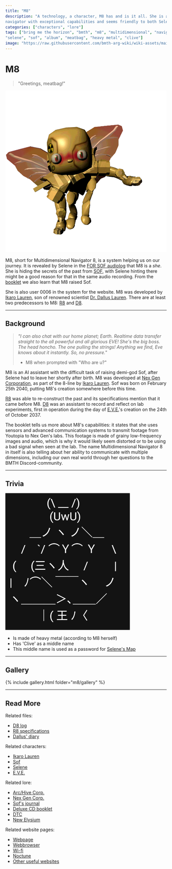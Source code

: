 ```yaml
---
title: "M8"
description: "A technology, a character, M8 has and is it all. She is a multi-dimensional 
navigator with exceptional capabilities and seems friendly to both Selene and Nex Gen."
categories: ["characters", "lore"]
tags: ["bring me the horizon", "bmth", "m8", "multidimensional", "navigator", "8-line", "r8", "d8", "nex gen", "genxsis", 
"selene", "sof", "album", "meatbag", "heavy metal", "clive"]
image: "https://raw.githubusercontent.com/bmth-arg-wiki/wiki-assets/main/m8/m8-300x300.png"
---
```

# M8

> "Greetings, meatbag!"

![M8 image](https://raw.githubusercontent.com/bmth-arg-wiki/wiki-assets/main/m8/m8_character.png)

M8, short for Multidimensional Navigator 8, is a system helping us on our journey. It is revealed by Selene in the 
[FOR SOF audiolog](for-sof) that M8 is a *she*. She is hiding the secrets of the past from [SOF](characters/sof), 
with Selene hinting there might be a good reason for that in the same audio recording. From the [booklet](lore/booklet) we 
also learn that M8 raised Sof.

She is also user 0006 in the system for the website. M8 was developed by [Ikaro Lauren](characters/ren), son of renowned 
scientist [Dr. Dallus Lauren](characters/dallus-lauren). There are at least two predecessors to M8: [R8](for-sof/r8) 
and [D8](for-sof/lauren_d8_log).

***

## Background

> *"I can also chat with our home planet; Earth. Realtime data transfer straight to the all powerful and all glorious EVE!
She's the big boss. The head honcho. The one pulling the strings! Anything we find, Eve knows about it instantly.
So, no pressure."*
>
> - M8 when prompted with "Who are u?"

M8 is an AI assistant with the difficult task of raising demi-god Sof, after Selene had to leave her shortly after birth. 
M8 was developed at [Nex Gen Corporation](lore/nex-gen-corporation), as part of the 8-line by [Ikaro Lauren](characters/ren). 
Sof was born on February 25th 2040, putting M8's creation somewhere before this time.

[R8](for-sof/r8) was able to re-construct the past and its specifications mention that it came before M8. [D8](for-sof/lauren_d8_log) 
was an assistant to record and reflect on lab experiments, first in operation during the day of [E.V.E.](characters/eve)'s 
creation on the 24th of October 2037.

The booklet tells us more about M8's capabilities: it states that she uses sensors and advanced communication systems to 
transmit footage from Youtopia to Nex Gen's labs. This footage is made of grainy low-frequency images and audio, 
which is why it would likely seem distorted or to be using a bad signal when seen at the lab. The name Multidimensional 
Navigator 8 in itself is also telling about her ability to communicate with multiple dimensions, including our own 
real world through her questions to the BMTH Discord-community.
***

## Trivia

![M8.png](https://raw.githubusercontent.com/bmth-arg-wiki/wiki-assets/main/m8/mad_m8.png)

- Is made of heavy metal (according to M8 herself)
- Has 'Clive' as a middle name
- This middle name is used as a password for [Selene's Map](for-sof/selenes_map)

***

## Gallery

{% include gallery.html folder="m8/gallery" %}

***

## Read More

Related files:

- [D8 log](for-sof/lauren_d8_log)
- [R8 specifications](for-sof/r8)
- [Dallus' diary](for-sof/dallus-diary)

Related characters:

- [Ikaro Lauren](characters/ren)
- [Sof](characters/sof)
- [Selene](characters/selene)
- [E.V.E.](characters/eve)

Related lore:

- [Arc/Hive Corp.](lore/archive)
- [Nex Gen Corp.](lore/nex-gen-corporation)
- [Sof's journal](website/journal.md)
- [Deluxe CD booklet](lore/booklet)
- [DTC](lore/dtc)
- [New Elysium](lore/new-elysium)

Related website pages:

- [Webpage](website/website)
- [Webbrowser](website/webbrowser)
- [Wi-fi](website/wifi)
- [Noctune](website/website-songs)
- [Other useful websites](other-webpages)